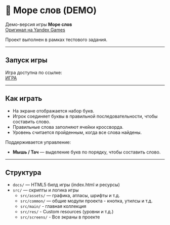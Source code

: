 # 🌊 Море слов (DEMO)

Демо-версия игры **Море слов**  
[Оригинал на Yandex Games](https://yandex.ru/games/app/98073)  

Проект выполнен в рамках тестового задания.

---

## Запуск игры

Игра доступна по ссылке:  
[ИГРА](https://deniskislitsyn.github.io/openmygame-test/)

---

## Как играть

- На экране отображается набор букв.  
- Игрок соединяет буквы в правильной последовательности, чтобы составить слово.  
- Правильные слова заполняют ячейки кроссворда.  
- Уровень считается пройденным, когда все слова найдены.  

Поддерживается управление:  
- **Мышь / Тач** — выделение букв по порядку, чтобы составить слово.
  
---

## Структура

- `docs/` — HTML5 билд игры (index.html и ресурсы)  
- `src/` — скрипты и логика игры  
  - `src/assets/` — графика, атласы, шрифты и т.д.  
  - `src/common/` — общие модули проекта - кнопка, утилсы и т.д.
  - `src/main/` - главная коллекция
  - `src/res/` - Custom resources (уровни и т.д.)
  - `src/screens/` - Все экраны в проекте
 
